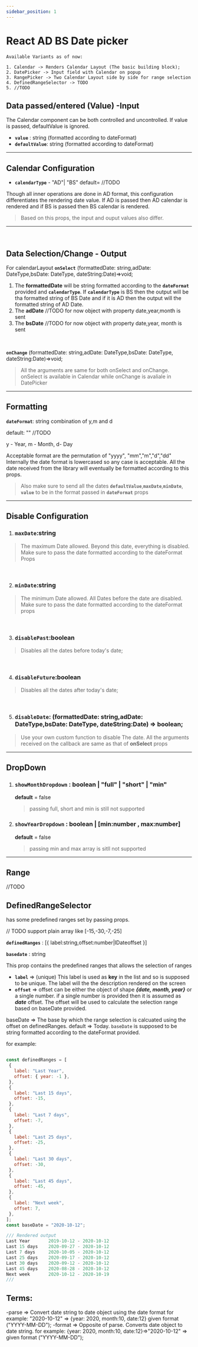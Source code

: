 ```yaml
---
sidebar_position: 1
---
```


# React AD BS Date picker

`Available Variants as of now:`

    1. Calendar -> Renders Calendar Layout (The basic building block);
    2. DatePicker -> Input field with Calendar on popup
    3. RangePicker -> Two Calendar Layout side by side for range selection
    4. DefinedRangeSelector -> TODO
    5. //TODO

## Data passed/entered (Value) -Input

The Calendar component can be both controlled and uncontrolled. If value is passed, defaultValue is ignored.

- **`value`** : string (formatted according to dateFormat)
- **`defaultValue`**: string (formatted according to dateFormat)

---

## Calendar Configuration

- **`calendarType`** - "AD"| "BS" default= //TODO

Though all inner operations are done in AD format, this configuration differentiates the rendering date value. If AD is passed then AD calendar is rendered and if BS is passed then BS calendar is rendered.

> Based on this props, the input and ouput values also differ.

---

<br/>

## Data Selection/Change - Output

For calendarLayout
**`onSelect`** (formattedDate: string,adDate: DateType,bsDate: DateType, dateString:Date)=>void;

1. The **formattedDate** will be string formatted according to the **`dateFormat`** provided and **`calendarType`**. If **`calendarType`** is BS then the output will be tha formatted string of BS Date and if it is AD then the output will the formatted string of AD Date.
2. The **adDate** //TODO for now object with property date,year,month is sent
3. The **bsDate** //TODO for now object with property date,year, month is sent

<br/>

**`onChange`** (formattedDate: string,adDate: DateType,bsDate: DateType, dateString:Date)=>void;

> All the arguments are same for both onSelect and onChange. onSelect is available in Calendar while onChange is avaliale in DatePicker

---

## Formatting

**`dateFormat`**: string combination of y,m and d

default: "" //TODO

y - Year, m - Month, d- Day

Acceptable format are the permutation of "yyyy", "mm","m","d","dd"
Internally the date format is lowercased so any case is acceptable. All the date received from the library will eventually be formatted according to this props.

> Also make sure to send all the dates **`defaultValue`**,**`maxDate`**,**`minDate`**, **`value`** to be in the format passed in **`dateFormat`** props

---

## Disable Configuration

1. ### `maxDate`:string

> The maximum Date allowed. Beyond this date, everything is disabled. Make sure to pass the date formatted according to the dateFormat Props

<br/>

2. ### `minDate`:string

> The minimum Date allowed. All Dates before the date are disabled. Make sure to pass the date formatted according to the dateFormat props

<br/>

3. ### `disablePast`:boolean

> Disables all the dates before today's date;

<br/>

4. ### `disableFuture`:boolean

> Disables all the dates after today's date;

<br/>

5. ### `disableDate`: (formattedDate: string,adDate: DateType,bsDate: DateType, dateString:Date) => boolean;

> Use your own custom function to disable The date. All the arguments received on the callback are same as that of **onSelect** props

---

## DropDown

1. ### `showMonthDropdown` : boolean | "full" | "short" | "min"

   **default** = false

   > passing full, short and min is still not supported

2. ### `showYearDropdown` : boolean | [min:number , max:number]

   **default** = false

   > passing min and max array is sitll not supported

---

## Range

//TODO

## DefinedRangeSelector

has some predefined ranges set by passing props.

// TODO support plain array like [-15,-30,-7,-25]

**`definedRanges`** : [{ label:string,offset:number|IDateoffset }]

**`basedate`** : string

This prop contains the predefined ranges that allows the selection of ranges

- **`label`** => (unique) This label is used as **key** in the list and so is supposed to be unique. The label will the the description rendered on the screen
- **`offset`** => offset can be either the object of shape _**{date, month, year}**_ or a single number. if a single number is provided then it is assumed as _**date**_ offset. The offset will be used to calculate the selection range based on baseDate provided.

baseDate => The base by which the range selection is calcuated using the offset on definedRanges. default => Today. `baseDate` is supposed to be string formatted according to the dateFormat provided.

for example:

```javascript

const definedRanges = [
 {
   label: "Last Year",
   offset: { year: -1 },
 },
 {
   label: "Last 15 days",
   offset: -15,
 },
 {
   label: "Last 7 days",
   offset: -7,
 },
 {
   label: "Last 25 days",
   offset: -25,
 },
 {
   label: "Last 30 days",
   offset: -30,
 },
 {
   label: "Last 45 days",
   offset: -45,
 },
 {
   label: "Next week",
   offset: 7,
 },
];
const baseDate = "2020-10-12";

/// Rendered output
Last Year       2019-10-12 - 2020-10-12
Last 15 days    2020-09-27 - 2020-10-12
Last 7 days     2020-10-05 - 2020-10-12
Last 25 days    2020-09-17 - 2020-10-12
Last 30 days    2020-09-12 - 2020-10-12
Last 45 days    2020-08-28 - 2020-10-12
Next week       2020-10-12 - 2020-10-19
///
```

## Terms:

-parse => Convert date string to date object using the date format for example: "2020-10-12" => {year: 2020, month:10, date:12} given format ("YYYY-MM-DD");
-format => Opposite of parse. Converts date object to date string. for example: {year: 2020, month:10, date:12}=>"2020-10-12" => given format ("YYYY-MM-DD");
